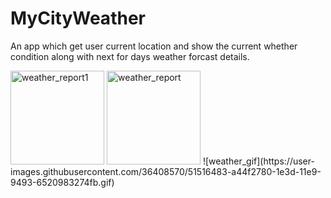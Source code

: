 # MyCityWeather
An app which get user current location and show the current whether condition along with next for days weather forcast details. 

<img width="150" alt="weather_report1" src="https://user-images.githubusercontent.com/36408570/51516482-a44f2780-1e3d-11e9-823b-a336b9f71e4e.png">
<img width="150" alt="weather_report" src="https://user-images.githubusercontent.com/36408570/51516485-a44f2780-1e3d-11e9-9f6f-1dc8990ddf9a.png">
![weather_gif](https://user-images.githubusercontent.com/36408570/51516483-a44f2780-1e3d-11e9-9493-6520983274fb.gif)
